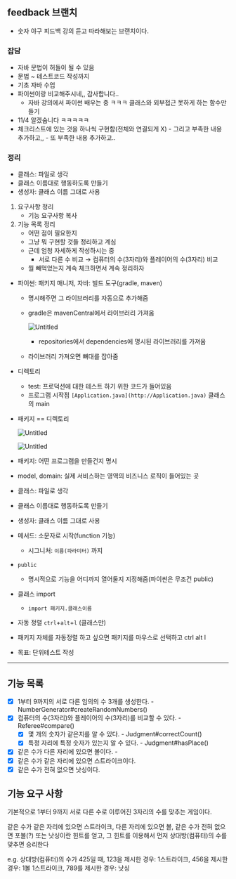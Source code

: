 ## feedback 브랜치

- 숫자 야구 피드백 강의 듣고 따라해보는 브랜치이다.

### 잡담
- 자바 문법이 허들이 될 수 있음
- 문법 ~ 테스트코드 작성까지
- 기초 자바 수업
- 파이썬이랑 비교해주시네,, 감사합니다..
    - 자바 강의에서 파이썬 배우는 중 ㅋㅋㅋ 클래스와 외부접근 못하게 하는 함수만들기
- 11/4 알겠숨니다 ㅋㅋㅋㅋㅋ
- 체크리스트에 있는 것을 하나씩 구현함(전체와 연결되게 X) - 그리고 부족한 내용 추가하고,, - 또 부족한 내용 추가하고..



### 정리
- 클래스: 파일로 생각
- 클래스 이름대로 행동하도록 만들기
- 생성자: 클래스 이름 그대로 사용
1. 요구사항 정리
    - 기능 요구사항 복사
2. 기능 목록 정리
    - 어떤 점이 필요한지
    - 그냥 뭐 구현할 것들 정리하고 계심
    - 근데 엄청 자세하게 작성하시는 중
        - 서로 다른 수 비교 → 컴퓨터의 수(3자리)와 플레이어의 수(3자리) 비교
    - 뭘 빼먹었는지 계속 체크하면서 계속 정리하자
- 파이썬: 패키지 매니저, 자바: 빌드 도구(gradle, maven)
    - 명시해주면 그 라이브러리를 자동으로 추가해줌
    - gradle은 mavenCentral에서 라이브러리 가져옴

      ![Untitled](https://prod-files-secure.s3.us-west-2.amazonaws.com/9800cf17-5636-4a66-938a-3eb4622010bb/c7bee1f0-7d93-4f69-885c-0b08fe4ca7e4/Untitled.png)

        - repositories에서 dependencies에 명시된 라이브러리를 가져옴
    - 라이브러리 가져오면 뼈대를 잡아줌
- 디렉토리
    - test: 프로덕션에 대한 테스트 하기 위한 코드가 들어있음
    - 프로그램 시작점 `[Application.java](http://Application.java)` 클래스의 main
- 패키지 == 디렉토리


    ![Untitled](https://prod-files-secure.s3.us-west-2.amazonaws.com/9800cf17-5636-4a66-938a-3eb4622010bb/8a92d7e1-8289-4342-ba6d-e62d4a8a6ce9/Untitled.png)
    
    ![Untitled](https://prod-files-secure.s3.us-west-2.amazonaws.com/9800cf17-5636-4a66-938a-3eb4622010bb/7e5a2f87-0221-426d-a4f1-4d985048a43b/Untitled.png)

- 패키지: 어떤 프로그램을 만들건지 명시
- model, domain: 실제 서비스하는 영역의 비즈니스 로직이 들어있는 곳
- 클래스: 파일로 생각
- 클래스 이름대로 행동하도록 만들기
- 생성자: 클래스 이름 그대로 사용
- 메서드: 소문자로 시작(function 기능)
    - 시그니처: `이름(파라미터)` 까지
- `public`
    - 명시적으로 기능을 어디까지 열어둘지 지정해줌(파이썬은 무조건 public)
- 클래스 import
    - `import 패키지.클래스이름`
- 자동 정렬 `ctrl`+`alt`+`l` (클래스만)
- 패키지 자체를 자동정렬 하고 싶으면 패키지를 마우스로 선택하고 ctrl alt l
- 목표: 단위테스트 작성


---
## 기능 목록
- [x] 1부터 9까지의 서로 다른 임의의 수 3개를 생성한다. - NumberGenerator#createRandomNumbers()
- [x] 컴퓨터의 수(3자리)와 플레이어의 수(3자리)를 비교할 수 있다. - Referee#compare()
    - [x] 몇 개의 숫자가 같은지를 알 수 있다. - Judgment#correctCount()
    - [x] 특정 자리에 특정 숫자가 있는지 알 수 있다. - Judgment#hasPlace()
- [x] 같은 수가 다른 자리에 있으면 볼이다. - 
- [x] 같은 수가 같은 자리에 있으면 스트라이크이다.
- [x] 같은 수가 전혀 없으면 낫싱이다.

## 기능 요구 사항

기본적으로 1부터 9까지 서로 다른 수로 이루어진 3자리의 수를 맞추는 게임이다.

같은 수가 같은 자리에 있으면 스트라이크, 다른 자리에 있으면 볼,
같은 수가 전혀 없으면 포볼(?) 또는 낫싱이란 힌트를 얻고,
그 힌트를 이용해서 먼저 상대방(컴퓨터)의 수를 맞추면 승리한다

e.g. 상대방(컴퓨터)의 수가 425일 때,
123을 제시한 경우: 1스트라이크,
456을 제시한 경우: 1볼 1스트라이크,
789를 제시한 경우: 낫싱